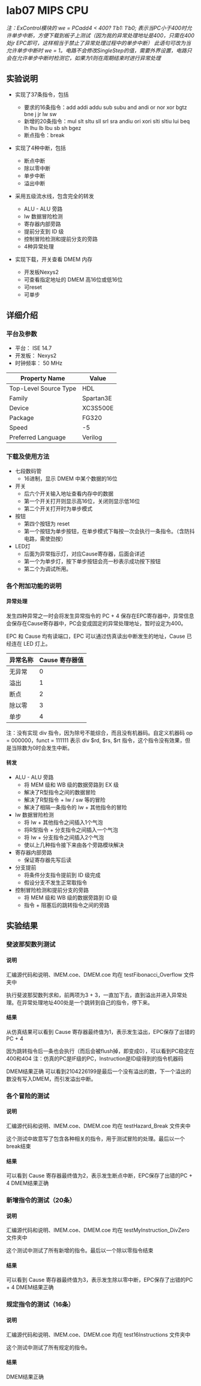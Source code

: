 # lab07 MIPS CPU

*注：ExControl模块的 we = PCadd4 < 400? 1'b1: 1'b0; 表示当PC小于400时允许单步中断，方便下载到板子上测试（因为我的异常处理地址是400，只需在400处jr EPC即可，这样相当于禁止了异常处理过程中的单步中断） 此语句可改为当允许单步中断时 we = 1。电路不会修改SingleStep的值，需要外界设置，电路只会在允许单步中断时检测它，如果为1则在周期结束时进行异常处理*

## 实验说明

 - 实现了37条指令，包括
    -   要求的16条指令：add addi addu  sub subu and andi or nor xor bgtz bne j jr lw sw
    -   新增的20条指令：mul slt sltu sll srl sra andiu ori xori slti sltiu lui beq lh lhu lb lbu sb sh bgez 
    -   断点指令：break


 - 实现了4种中断，包括
    - 断点中断
    - 除以零中断
    - 单步中断
    - 溢出中断


 - 采用五级流水线，包含完全的转发
    - ALU - ALU 旁路
    - lw 数据冒险检测
    - 寄存器内部旁路
    - 提前分支到 ID 级
    - 控制冒险检测和提前分支的旁路
    - 4种异常处理


 - 实现下载，开关查看 DMEM 内存
    - 开发板Nexys2
    - 可查看指定地址的 DMEM 高16位或低16位
    - 可reset
    - 可单步


## 详细介绍

### 平台及参数

 - 平台： ISE 14.7
 - 开发板： Nexys2
 - 时钟频率： 50 MHz

| Property Name | Value   |
| --------   | ----- |
| Top-Level Source Type     | HDL |
| Family        |   Spartan3E   |
| Device        |    XC3S500E    |
| Package        |    FG320    |
| Speed        |    -5    |
| Preferred Language     |    Verilog    |


### 下载及使用方法


 - 七段数码管
   - 16进制，显示 DMEM 中某个数据的16位
 - 开关
   - 后六个开关输入地址查看内存中的数据
   - 第一个开关打开则显示高16位，关闭则显示低16位
   - 第二个开关打开时为单步模式
 - 按钮
   - 第四个按钮为 reset
   - 第一个按钮为单步按钮，在单步模式下每按一次会执行一条指令。（含防抖电路，需使劲按）
 - LED灯
   - 后面为异常指示灯，对应Cause寄存器，后面会详述
   - 第一个为单步灯，按下单步按钮会亮一秒表示成功按下按钮
   - 第二个为调试所用。

### 各个附加功能的说明

#### 异常处理

发生四种异常之一时会将发生异常指令的 PC + 4 保存在EPC寄存器中，异常信息会保存在Cause寄存器中，PC会变成固定的异常处理地址，暂时设定为400。

EPC 和 Cause 均有读端口，EPC 可以通过仿真读出中断发生的地址，Cause 已经连在 LED 灯上。


| 异常名称 | Cause 寄存器值   |
| --------   | ----- |
| 无异常    | 0 |
|溢出       |   1  |
| 断点        |    2    |
| 除以零        |   3  |
| 单步      |    4   |

注：没有实现 div 指令，因为除号不能综合，而且没有机器码。自定义机器码 op = 000000，funct = 111111 表示 div $rd, $rs, $rt 指令，这个指令没有效果，但是当除数为0时会发生中断。


#### 转发

  - ALU - ALU 旁路
     - 将 MEM 级和 WB 级的数据旁路到 EX 级
     - 解决了R型指令之间的数据冒险
     - 解决了R型指令 + lw / sw 等的冒险
     - 解决了相隔一条指令的 lw + 其他指令的冒险
  - lw 数据冒险检测
     - 将 lw + 其他指令之间插入1个气泡
     - 将R型指令 + 分支指令之间插入一个气泡
     - 将 lw + 分支指令之间插入2个气泡
     - 使以上几种指令接下来由各个旁路模块解决
  - 寄存器内部旁路
     - 保证寄存器先写后读
  - 分支提前
     - 将条件分支指令提前到 ID 级完成
     - 假设分支不发生正常取指令
  - 控制冒险检测和提前分支的旁路
     - 将 MEM 级和 WB 级的数据旁路到 ID 级 
     - 指令 + 阻塞后的跳转指令之间的旁路


## 实验结果

### 斐波那契数列测试

#### 说明

汇编源代码和说明、IMEM.coe、DMEM.coe 均在 testFibonacci_Overflow 文件夹中

执行斐波那契数列求和，前两项为3 + 3，一直加下去，直到溢出并进入异常处理。在异常处理地址400处是一个跳转到自己的指令，停下来。

#### 结果

从仿真结果可以看到 Cause 寄存器最终值为1，表示发生溢出，EPC保存了出错的PC + 4 

因为跳转指令后一条也会执行（而后会被flush掉，即变成0），可以看到PC稳定在400和404
注：仿真的PC是IF级的PC，Instruction是ID级得到的指令机器码

DMEM结果正确
可以看到2104226199是最后一个没有溢出的数，下一个溢出的数没有写入DMEM，而引发溢出中断。


### 各个冒险的测试

#### 说明

汇编源代码和说明、IMEM.coe、DMEM.coe 均在 testHazard_Break 文件夹中

这个测试中故意写了包含各种相关的指令，用于测试冒险的处理。最后以一个break结束

#### 结果

可以看到 Cause 寄存器最终值为2，表示发生断点中断，EPC保存了出错的PC + 4 
DMEM结果正确


### 新增指令的测试（20条）

#### 说明

汇编源代码和说明、IMEM.coe、DMEM.coe 均在 testMyInstruction_DivZero 文件夹中

这个测试中测试了所有新增的指令。最后以一个除以零指令结束

#### 结果

可以看到 Cause 寄存器最终值为3，表示发生除以零中断，EPC保存了出错的PC + 4 
DMEM结果正确

### 规定指令的测试（16条）

#### 说明

汇编源代码和说明、IMEM.coe、DMEM.coe 均在 test16Instructions 文件夹中

这个测试中测试了所有规定的指令。

#### 结果

DMEM结果正确

